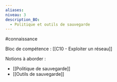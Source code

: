 ```yaml
---
aliases: 
niveau: 3
description_BO:
  - Politique et outils de sauvegarde
---
```

#connaissance

Bloc de compétence : [[C10 - Exploiter un réseau]]

Notions à aborder : 
- [[Politique de sauvegarde]]
- [[Outils de sauvegarde]]
